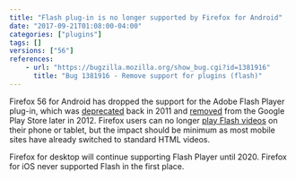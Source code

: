 ```yaml
---
title: "Flash plug-in is no longer supported by Firefox for Android"
date: "2017-09-21T01:08:00-04:00"
categories: ["plugins"]
tags: []
versions: ["56"]
references:
    - url: "https://bugzilla.mozilla.org/show_bug.cgi?id=1381916"
      title: "Bug 1381916 - Remove support for plugins (flash)"
---
```

Firefox 56 for Android has dropped the support for the Adobe Flash Player plug-in, which was [deprecated](https://blogs.adobe.com/conversations/2011/11/flash-focus.html) back in 2011 and [removed](https://blogs.adobe.com/flashplayer/2012/06/flash-player-and-android-update.html) from the Google Play Store later in 2012. Firefox users can no longer [play Flash videos](https://support.mozilla.org/en-US/kb/how-do-i-watch-flash-videos-firefox-android) on their phone or tablet, but the impact should be minimum as most mobile sites have already switched to standard HTML videos.

Firefox for desktop will continue supporting Flash Player until 2020. Firefox for iOS never supported Flash in the first place.
